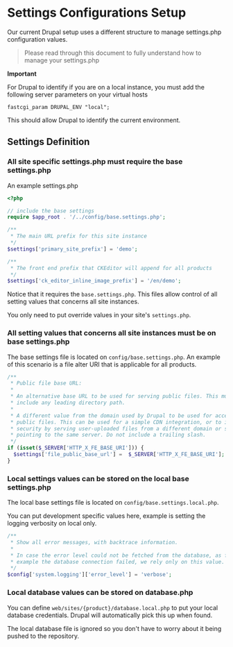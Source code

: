 # Settings Configurations Setup

Our current Drupal setup uses a different structure to manage settings.php
configuration values.

> Please read through this document to fully understand how to manage your
> settings.php

**Important**

For Drupal to identify if you are on a local instance, you must add the following
server parameters on your virtual hosts

```nginx
fastcgi_param DRUPAL_ENV "local";
```

This should allow Drupal to identify the current environment.

## Settings Definition

### **All site specific settings.php must require the base settings.php**

An example settings.php

```php
<?php

// include the base settings
require $app_root . '/../config/base.settings.php';

/**
 * The main URL prefix for this site instance
 */
$settings['primary_site_prefix'] = 'demo';

/**
 * The front end prefix that CKEditor will append for all products
 */
$settings['ck_editor_inline_image_prefix'] = '/en/demo';
```

Notice that it requires the `base.settings.php`. This files allow control
of all setting values that concerns all site instances.

You only need to put override values in your site's `settings.php`.

### **All setting values that concerns all site instances must be on base settings.php**

The base settings file is located on `config/base.settings.php`.
An example of this scenario is a file alter URI that is applicable for all products.

```php
/**
 * Public file base URL:
 *
 * An alternative base URL to be used for serving public files. This must
 * include any leading directory path.
 *
 * A different value from the domain used by Drupal to be used for accessing
 * public files. This can be used for a simple CDN integration, or to improve
 * security by serving user-uploaded files from a different domain or subdomain
 * pointing to the same server. Do not include a trailing slash.
 */
if (isset($_SERVER['HTTP_X_FE_BASE_URI'])) {
  $settings['file_public_base_url'] =  $_SERVER['HTTP_X_FE_BASE_URI'];
}
```

### **Local settings values can be stored on the local base settings.php**

The local base settings file is located on `config/base.settings.local.php`.

You can put development specific values here, example is setting the logging
verbosity on local only.

```php
/** 
 * Show all error messages, with backtrace information. 
 * 
 * In case the error level could not be fetched from the database, as for 
 * example the database connection failed, we rely only on this value. 
 */ 
$config['system.logging']['error_level'] = 'verbose';
```

### **Local database values can be stored on database.php**

You can define `web/sites/{product}/database.local.php` to put your local
database credentials. Drupal will automatically pick this up when found.

The local database file is ignored so you don't have to worry about it being
pushed to the repository.
